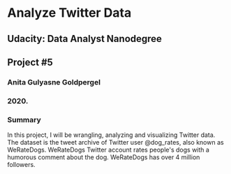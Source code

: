 # Analyze Twitter Data


## Udacity: Data Analyst Nanodegree

## Project #5

### Anita Gulyasne Goldpergel
### 2020.



### Summary
In this project, I will be wrangling, analyzing and visualizing Twitter data. The dataset is the tweet archive of Twitter user @dog_rates, also known as WeRateDogs. WeRateDogs Twitter account rates people's dogs with a humorous comment about the dog. WeRateDogs has over 4 million followers.

